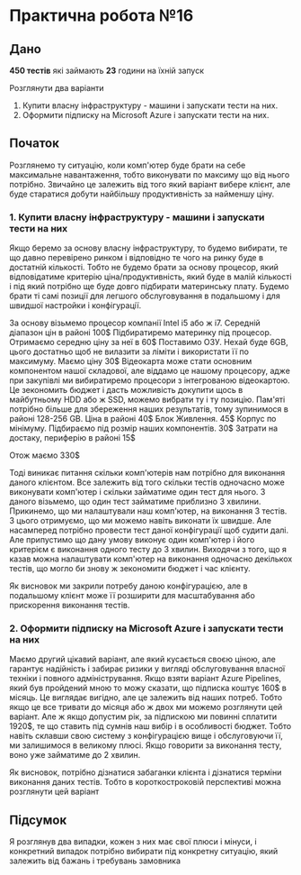 # Практична робота №16

## Дано

**450 тестів** які займають **23** години на їхній запуск

Розглянути два варіанти

1. Купити власну інфраструктуру - машини і запускати тести на них.
2. Оформити підписку на Microsoft Azure і запускати тести на них.

## Початок

Розглянемо ту ситуацію, коли комп'ютер буде брати на себе максимальне навантаження, тобто виконувати по максиму що від нього потрібно. Звичайно це залежить від того який варіант вибере клієнт, але буде старатися добути найбільшу продуктивність за найменшу ціну.

### 1. Купити власну інфраструктуру - машини і запускати тести на них

Якщо беремо за основу власну інфраструктуру, то будемо вибирати, те що давно перевірено ринком і відповідно те чого на ринку буде в достатній кількості. Тобто не будемо брати за основу процесор, який відповідатиме критерію ціна/продуктивність, який буде в малій кількості і під який потрібно ще буде довго підбирати материнську плату. Будемо брати ті самі позиції для легшого обслуговування в подальшому і для швидшої настройки і конфігурації.

За основу візьмемо процесор компанії Intel i5 або ж i7. Середній діапазон цін в районі 100$
Підбиратиремо материнку під процесор. Отримаємо середню ціну за неї в 60$
Поставимо ОЗУ. Нехай буде 6GB, цього достатньо щоб не вилазити за ліміти і використати її по максимуму. Маємо ціну 30$
Відеокарта може стати основним компонентом нашої складової, але віддамо це нашому процесору, адже при закупівлі ми вибиратиремо процесори з інтегрованою відеокартою. Це зекономить бюджет і дасть можливість докупити щось в майбутньому
HDD aбо ж SSD, можемо вибрати ту і ту позицію. Пам'яті потрібно більше для збереження наших результатів, тому зупинимося в районі 128-256 GB. Ціна в районі 40$
Блок Живлення. 45$
Корпус по мінімуму. Підбираємо під розмір наших компонентів. 30$
Затрати на достаку, периферію в районі 15$

Отож маємо 330$

Тоді виникає питання скільки комп'ютерів нам потрібно для виконання даного клієнтом. Все залежить від того скільки тестів одночасно може виконувати комп'ютер і скільки займатиме один тест для нього. З даного візьмемо, що один тест займатиме приблизно 3 хвилини. Прикинемо, що ми налаштували наш комп'ютер, на виконання 3 тестів. З цього отримуємо, що ми можемо навіть виконати їх швидше. Але насамперед потрібно провести тест даної конфігурації щоб судити далі. Але припустимо що дану умову виконує один комп'ютер і його критерієм є виконання одного тесту до 3 хвилин. Виходячи з того, що я казав можна налаштувати комп'ютер на виконання одночасно декількох тестів, що могло би знову ж зекономити бюджет і час клієнту.

Як висновок ми закрили потребу даною конфігурацією, але в подальшому клієнт може її розширити для масштабування або прискорення виконання тестів.

### 2. Оформити підписку на Microsoft Azure і запускати тести на них

Маємо другий цікавий варіант, але який кусається своєю ціною, але гарантує надійність і забирає ризики у вигляді обслуговування власної техніки і повного адміністрування.
Якщо взяти варіант Azure Pipelines, який був пройдений мною то можу сказати, що підписка коштує 160$ в місяць. Це виглядає вигідно, але це залежить від наших потреб. Тобто якщо це все тривати до місяця або ж двох ми можемо розглянути цей варіант. Але ж якщо допустим рік, за підпискою ми повинні сплатити 1920$, те що ставить під сумнів наш вибір і в особливості бюджет. Тобто навіть склавши свою систему з конфігурацією вище і обслуговуючи її, ми залишимося в великому плюсі. Якщо говорити за виконання тесту, воно уже займатиме до 2 хвилин.

Як висновок, потрібно дізнатися забаганки клієнта і дізнатися терміни виконання даних тестів. Тобто в короткостроковій перспективі можна розглянути цей варіант

## Підсумок

Я розглянув два випадки, кожен з них має свої плюси і мінуси, і конкретний випадок потрібно вибирати під конкретну ситуацію, який залежить від бажань і требувань замовника

